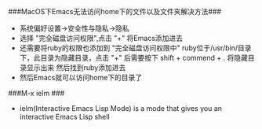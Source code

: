 ###MacOS下Emacs无法访问home下的文件以及文件夹解决方法###
- 系统偏好设置->安全性与隐私->隐私
- 选择 "完全磁盘访问权限",点击 "+" 将Emacs添加进去
- 还需要将ruby的权限也添加到 "完全磁盘访问权限中"
  ruby位于/usr/bin/目录下，此目录为隐藏目录，点击 "+" 后需要按下 shift + commend + . 将隐藏目录显示出来
  然后找到ruby添加进去
- 然后Emacs就可以访问home下的目录了


###M-x ielm ###
- ielm(Interactive Emacs Lisp Mode) is a mode that gives you an interactive Emacs Lisp shell
